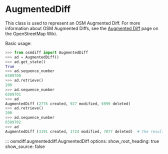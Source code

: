# AugmentedDiff

This class is used to represent an OSM Augmented Diff. For more information about OSM Augmented Diffs, see the [Augmented Diff](https://wiki.openstreetmap.org/wiki/Overpass_API/Augmented_Diffs) page on the OpenStreetMap Wiki.

Basic usage:

```python
>>> from osmdiff import AugmentedDiff
>>> ad = AugmentedDiff()
>>> ad.get_state()
True
>>> ad.sequence_number
6509700
>>> ad.retrieve()
200
>>> ad.sequence_number
6509701
>>> ad
AugmentedDiff (2776 created, 927 modified, 6999 deleted)
>>> ad.retrieve()
200
>>> ad.sequence_number
6509702
>>> ad
AugmentedDiff (3191 created, 1724 modified, 7077 deleted)  # the results of the two calls to retrieve() are merged
```

::: osmdiff.augmenteddiff.AugmentedDiff
    options:
      show_root_heading: true
      show_source: false

